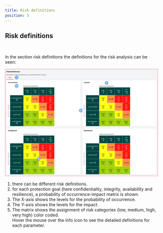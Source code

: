 ```yaml
---
title: Risk definitions
position: 5
---
```


## Risk definitions

<br>

In the section risk definitions the definitions for the risk analysis can be seen:

![risk definition](media/veo_risk-definition.de.png)

1. there can be different risk definitions.
1. for each protection goal (here confidentiality, integrity, availability and resilience), a probability of occurrence-impact matrix is shown.
1. The X-axis shows the levels for the probability of occurrence.
1. The Y-axis shows the levels for the impact.
1. The matrix shows the assignment of risk categories (low, medium, high, very high) color coded. <br>Hover the mouse over the info icon to see the detailed definitions for each parameter.

<br>
